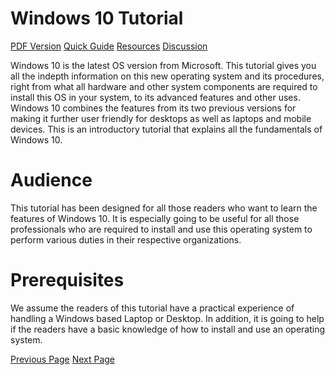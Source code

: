 # Windows 10 Tutorial
[PDF Version](../windows10/windows10_pdf_version.md)
[Quick Guide](../windows10/windows10_quick_guide.md)
[Resources](../windows10/windows10_useful_resources.md)
[Discussion](../windows10/windows10_discussion.md)

Windows 10 is the latest OS version from Microsoft. This tutorial gives you all the indepth information on this new operating system and its procedures, right from what all hardware and other system components are required to install this OS in your system, to its advanced features and other uses. Windows 10 combines the features from its two previous versions for making it further user friendly for desktops as well as laptops and mobile devices. This is an introductory tutorial that explains all the fundamentals of Windows 10.

# Audience
This tutorial has been designed for all those readers who want to learn the features of Windows 10. It is especially going to be useful for all those professionals who are required to install and use this operating system to perform various duties in their respective organizations.

# Prerequisites
We assume the readers of this tutorial have a practical experience of handling a Windows based Laptop or Desktop. In addition, it is going to help if the readers have a basic knowledge of how to install and use an operating system.


[Previous Page](../windows10/index.md) [Next Page](../windows10/windows10_overview.md) 
